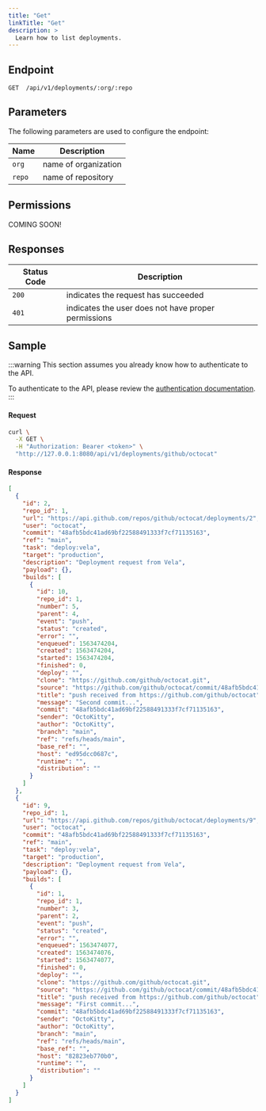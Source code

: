 ```yaml
---
title: "Get"
linkTitle: "Get"
description: >
  Learn how to list deployments.
---
```


## Endpoint

```
GET  /api/v1/deployments/:org/:repo
```

## Parameters

The following parameters are used to configure the endpoint:

| Name   | Description          |
| ------ | -------------------- |
| `org`  | name of organization |
| `repo` | name of repository   |

## Permissions

COMING SOON!

## Responses

| Status Code | Description                                         |
| ----------- | --------------------------------------------------- |
| `200`       | indicates the request has succeeded                 |
| `401`       | indicates the user does not have proper permissions |

## Sample

:::warning
This section assumes you already know how to authenticate to the API.

To authenticate to the API, please review the [authentication documentation](/docs/reference/api/authentication.md).
:::

#### Request

```sh
curl \
  -X GET \
  -H "Authorization: Bearer <token>" \
  "http://127.0.0.1:8080/api/v1/deployments/github/octocat"
```

#### Response

```json
[
  {
    "id": 2,
    "repo_id": 1,
    "url": "https://api.github.com/repos/github/octocat/deployments/2",
    "user": "octocat",
    "commit": "48afb5bdc41ad69bf22588491333f7cf71135163",
    "ref": "main",
    "task": "deploy:vela",
    "target": "production",
    "description": "Deployment request from Vela",
    "payload": {},
    "builds": [
      {
        "id": 10,
        "repo_id": 1,
        "number": 5,
        "parent": 4,
        "event": "push",
        "status": "created",
        "error": "",
        "enqueued": 1563474204,
        "created": 1563474204,
        "started": 1563474204,
        "finished": 0,
        "deploy": "",
        "clone": "https://github.com/github/octocat.git",
        "source": "https://github.com/github/octocat/commit/48afb5bdc41ad69bf22588491333f7cf71135163",
        "title": "push received from https://github.com/github/octocat",
        "message": "Second commit...",
        "commit": "48afb5bdc41ad69bf22588491333f7cf71135163",
        "sender": "OctoKitty",
        "author": "OctoKitty",
        "branch": "main",
        "ref": "refs/heads/main",
        "base_ref": "",
        "host": "ed95dcc0687c",
        "runtime": "",
        "distribution": ""
      }
    ]
  },
  {
    "id": 9,
    "repo_id": 1,
    "url": "https://api.github.com/repos/github/octocat/deployments/9",
    "user": "octocat",
    "commit": "48afb5bdc41ad69bf22588491333f7cf71135163",
    "ref": "main",
    "task": "deploy:vela",
    "target": "production",
    "description": "Deployment request from Vela",
    "payload": {},
    "builds": [
      {
        "id": 1,
        "repo_id": 1,
        "number": 3,
        "parent": 2,
        "event": "push",
        "status": "created",
        "error": "",
        "enqueued": 1563474077,
        "created": 1563474076,
        "started": 1563474077,
        "finished": 0,
        "deploy": "",
        "clone": "https://github.com/github/octocat.git",
        "source": "https://github.com/github/octocat/commit/48afb5bdc41ad69bf22588491333f7cf71135163",
        "title": "push received from https://github.com/github/octocat",
        "message": "First commit...",
        "commit": "48afb5bdc41ad69bf22588491333f7cf71135163",
        "sender": "OctoKitty",
        "author": "OctoKitty",
        "branch": "main",
        "ref": "refs/heads/main",
        "base_ref": "",
        "host": "82823eb770b0",
        "runtime": "",
        "distribution": ""
      }
    ]
  }
]
```
